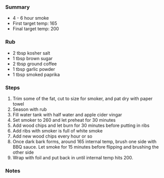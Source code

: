
### Summary
- 4 - 6 hour smoke
- First target temp: 165
- Final target temp: 200

### Rub
- 2 tbsp kosher salt
- 1 tbsp brown sugar
- 2 tbsp ground coffee
- 1 tbsp garlic powder
- 1 tbsp smoked paprika

### Steps
1. Trim some of the fat, cut to size for smoker, and pat dry with paper towel
2. Season with rub
3. Fill water tank with half water and apple cider vingar
4. Set smoker to 260 and let preheat for 30 minutes
5. Add wood chips and let burn for 30 minutes before putting in ribs
6. Add ribs with smoker is full of white smoke
7. Add new wood chips every hour or so
8. Once dark bark forms, around 165 internal temp, brush one side with BBQ sauce.  Let smoke for 15 minutes before flipping and brushing the other side
9. Wrap with foil and put back in until internal temp hits 200.

### Notes
